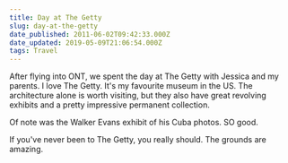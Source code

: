 ```yaml
---
title: Day at The Getty
slug: day-at-the-getty
date_published: 2011-06-02T09:42:33.000Z
date_updated: 2019-05-09T21:06:54.000Z
tags: Travel
---
```


After flying into ONT, we spent the day at The Getty with Jessica and my parents. I love The Getty. It's my favourite museum in the US. The architecture alone is worth visiting, but they also have great revolving exhibits and a pretty impressive permanent collection.

Of note was the Walker Evans exhibit of his Cuba photos. SO good.

If you've never been to The Getty, you really should. The grounds are amazing.
